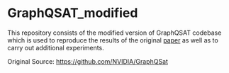 # GraphQSAT_modified
This repository consists of the modified version of GraphQSAT codebase which is used to reproduce the results of the original <a href="https://arxiv.org/abs/1909.11830z">paper</a> as well as to carry out additional experiments.


Original Source: https://github.com/NVIDIA/GraphQSat
